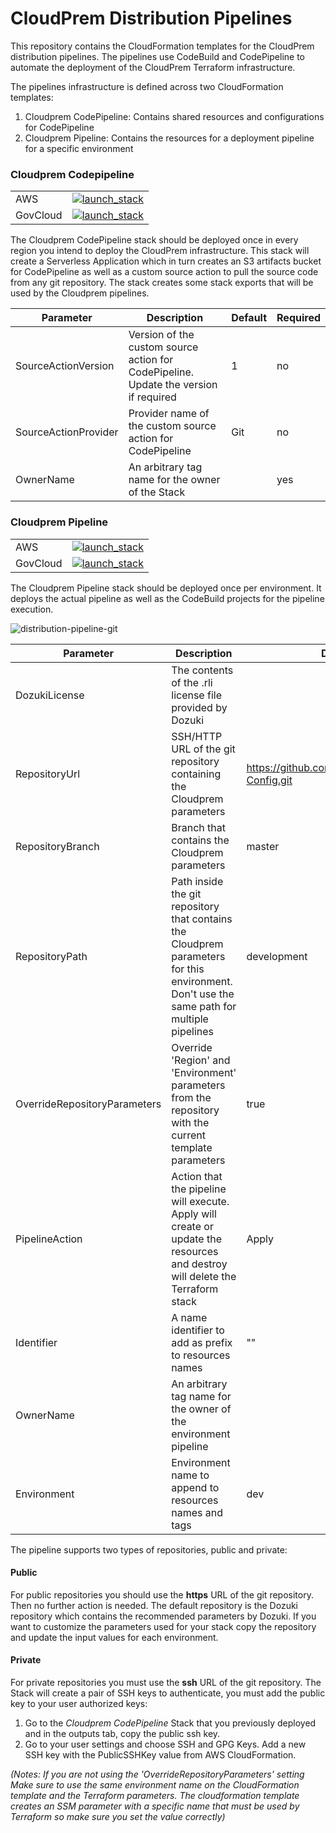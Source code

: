 # CloudPrem Distribution Pipelines

This repository contains the CloudFormation templates for the CloudPrem distribution pipelines. The pipelines use CodeBuild and CodePipeline to automate the deployment of the CloudPrem Terraform infrastructure.

The pipelines infrastructure is defined across two CloudFormation templates:
1. Cloudprem CodePipeline: Contains shared resources and configurations for CodePipeline
2. Cloudprem Pipeline: Contains the resources for a deployment pipeline for a specific environment

### Cloudprem Codepipeline 

|||
|-|-|
| AWS | [![launch_stack](https://s3.amazonaws.com/cloudformation-examples/cloudformation-launch-stack.png)](https://console.aws.amazon.com/cloudformation/home#/stacks/new?stackName=Dozuki-CloudPrem-Regional&templateURL=https://s3.us-west-1.amazonaws.com/dozuki-cloudprem-templates/codepipeline_app.yml) |
| GovCloud | [![launch_stack](https://s3.amazonaws.com/cloudformation-examples/cloudformation-launch-stack.png)](https://console.amazonaws-us-gov.com/cloudformation/home#/stacks/new?stackName=Dozuki-CloudPrem-Regional&templateURL=https://s3.us-west-1.amazonaws.com/dozuki-cloudprem-templates/codepipeline_app.yml) |

The Cloudprem CodePipeline stack should be deployed once in every region you intend to deploy the CloudPrem infrastructure. This stack will create a Serverless Application which in turn creates an S3 artifacts bucket for CodePipeline as well as a custom source action to pull the source code from any git repository. The stack creates some stack exports that will be used by the Cloudprem pipelines.

| Parameter            | Description                                                                          | Default | Required |
|----------------------|--------------------------------------------------------------------------------------|---------|----------|
| SourceActionVersion  | Version of the custom source action for CodePipeline. Update the version if required | 1       | no       |
| SourceActionProvider | Provider name of the custom source action for CodePipeline                           | Git     | no       |
| OwnerName            | An arbitrary tag name for the owner of the Stack                                     |         | yes      |


### Cloudprem Pipeline 

|||
|-|-|
| AWS | [![launch_stack](https://s3.amazonaws.com/cloudformation-examples/cloudformation-launch-stack.png)](https://console.aws.amazon.com/cloudformation/home#/stacks/new?stackName=Dozuki-CloudPrem-Dev&templateURL=https://s3.us-west-1.amazonaws.com/dozuki-cloudprem-templates/git_pipeline.yml) |
| GovCloud | [![launch_stack](https://s3.amazonaws.com/cloudformation-examples/cloudformation-launch-stack.png)](https://console.amazonaws-us-gov.com/cloudformation/home#/stacks/new?stackName=Dozuki-CloudPrem-Dev&templateURL=https://s3.us-west-2.amazonaws.com/dozuki-cloudprem-templates/git_pipeline.yml) |

The Cloudprem Pipeline stack should be deployed once per environment. It deploys the actual pipeline as well as the CodeBuild projects for the pipeline execution.

![distribution-pipeline-git](https://app.lucidchart.com/publicSegments/view/d764e658-a737-4656-bd90-a6a2ea69f891/image.png)

| Parameter        | Description                                                                                                                                | Default                                                | Required |
|------------------|--------------------------------------------------------------------------------------------------------------------------------------------|--------------------------------------------------------|----------|
| DozukiLicense    | The contents of the .rli license file provided by Dozuki                                                                                   |                                                        | yes      |
| RepositoryUrl    | SSH/HTTP URL of the git repository containing the Cloudprem parameters                                                                     | https://github.com/Dozuki/CloudPrem-Config.git | yes       |
| RepositoryBranch | Branch that contains the Cloudprem parameters                                                                                              | master                                                 | yes      |
| RepositoryPath   | Path inside the git repository that contains the Cloudprem parameters for this environment. Don't use the same path for multiple pipelines | development                                            | yes       |
| OverrideRepositoryParameters | Override 'Region' and 'Environment' parameters from the repository with the current template parameters                                    | true                                                   | yes       |
| PipelineAction   | Action that the pipeline will execute. Apply will create or update the resources and destroy will delete the Terraform stack               | Apply                                                  | yes       |                                                       |          |
| Identifier       | A name identifier to add as prefix to resources names                                                                                    |  "" | no
| OwnerName        | An arbitrary tag name for the owner of the environment pipeline                                                                            |                                                        | yes      |
| Environment      | Environment name to append to resources names and tags                                                                                     | dev                                                    | no       |

The pipeline supports two types of repositories, public and private:

#### Public

For public repositories you should use the **https** URL of the git repository. Then no further action is needed. The default repository is the Dozuki repository which contains the recommended parameters by Dozuki. If you want to customize the parameters used for your stack copy the repository and update the input values for each environment.

#### Private

For private repositories you must use the **ssh** URL of the git repository. The Stack will create a pair of SSH keys to authenticate, you must add the public key to your user authorized keys:

1. Go to the *Cloudprem CodePipeline* Stack that you previously deployed and in the outputs tab, copy the public ssh key.
2. Go to your user settings and choose SSH and GPG Keys. Add a new SSH key with the PublicSSHKey value from AWS CloudFormation.

*(Notes: If you are not using the 'OverrideRepositoryParameters' setting Make sure to use the same environment name on the CloudFormation template and the Terraform parameters. The cloudformation template creates an SSM parameter with a specific name that must be used by Terraform so make sure you set the value correctly)*